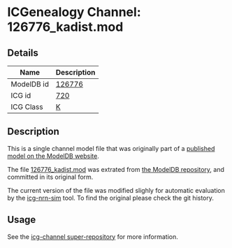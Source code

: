 # ICGenealogy Channel: 126776\_kadist.mod

## Details

Name | Description
---- | -----------
ModelDB id | [126776](http://senselab.med.yale.edu/ModelDB/ShowModel.cshtml?model=126776)
ICG id | [720](http://icg.neurotheory.ox.ac.uk/channels/1/720)
ICG Class | [K](http://icg.neurotheory.ox.ac.uk/channels/1)

## Description

This is a single channel model file that was originally part of a [published model on the ModelDB website](http://senselab.med.yale.edu/ModelDB/ShowModel.cshtml?model=126776).


The file [126776\_kadist.mod](126776_kadist.mod) was extrated from [the ModelDB repository](http://senselab.med.yale.edu/ModelDB/ShowModel.cshtml?model=126776), and committed in its original form.

The current version of the file was modified slighly for automatic evaluation by the [icg-nrn-sim](https://github.com/icgenealogy/icg-nrn-sim) tool. To find the original please check the git history.


## Usage

See the [icg-channel super-repository](https://github.com/icgenealogy/icg-channels) for more information.